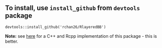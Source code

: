 ## To install, use `install_github` from `devtools` package

```
devtools::install_github('rchan26/RlayeredBB')
```

**Note:** see [here](https://github.com/rchan26/layeredBB) for a C++ and Rcpp implementation of this package - this is better.

